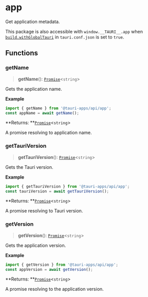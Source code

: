 # app

Get application metadata.

This package is also accessible with `window.__TAURI__.app` when [`build.withGlobalTauri`](https://tauri.app/v1/api/config/#buildconfig.withglobaltauri) in `tauri.conf.json` is set to `true`.

## Functions

### getName

> **getName**(): [`Promise`]( https://developer.mozilla.org/en-US/docs/Web/JavaScript/Reference/Global_Objects/Promise )<`string`\>

Gets the application name.

**Example**

```typescript
import { getName } from '@tauri-apps/api/app';
const appName = await getName();
```

**Returns: **[`Promise`]( https://developer.mozilla.org/en-US/docs/Web/JavaScript/Reference/Global_Objects/Promise )<`string`\>

A promise resolving to application name.

### getTauriVersion

> **getTauriVersion**(): [`Promise`]( https://developer.mozilla.org/en-US/docs/Web/JavaScript/Reference/Global_Objects/Promise )<`string`\>

Gets the Tauri version.

**Example**

```typescript
import { getTauriVersion } from '@tauri-apps/api/app';
const tauriVersion = await getTauriVersion();
```

**Returns: **[`Promise`]( https://developer.mozilla.org/en-US/docs/Web/JavaScript/Reference/Global_Objects/Promise )<`string`\>

A promise resolving to Tauri version.

### getVersion

> **getVersion**(): [`Promise`]( https://developer.mozilla.org/en-US/docs/Web/JavaScript/Reference/Global_Objects/Promise )<`string`\>

Gets the application version.

**Example**

```typescript
import { getVersion } from '@tauri-apps/api/app';
const appVersion = await getVersion();
```

**Returns: **[`Promise`]( https://developer.mozilla.org/en-US/docs/Web/JavaScript/Reference/Global_Objects/Promise )<`string`\>

A promise resolving to the application version.
